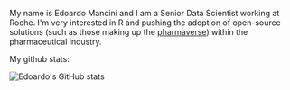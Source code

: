 My name is Edoardo Mancini and I am a Senior Data Scientist working at Roche. I'm very interested in R and pushing the adoption of open-source solutions (such as those making up the [pharmaverse](https://github.com/pharmaverse)) within the pharmaceutical industry.

My github stats:

![Edoardo's GitHub stats](https://github-readme-stats.vercel.app/api?username=manciniedoardo&show_icons=true&theme=dracula)

<!--
**manciniedoardo/manciniedoardo** is a ✨ _special_ ✨ repository because its `README.md` (this file) appears on your GitHub profile.

Here are some ideas to get you started:

- 🔭 I’m currently working on ...
- 🌱 I’m currently learning ...
- 👯 I’m looking to collaborate on ...
- 🤔 I’m looking for help with ...
- 💬 Ask me about ...
- 📫 How to reach me: ...
- 😄 Pronouns: ...
- ⚡ Fun fact: ...
-->
